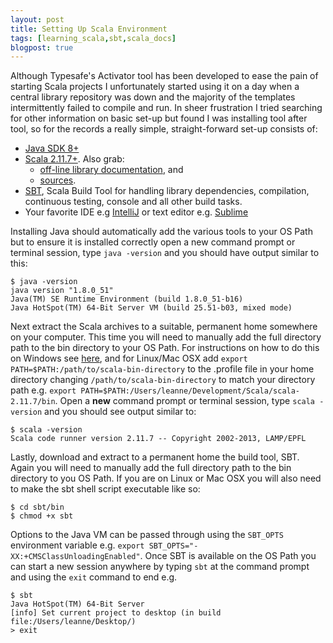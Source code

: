 ```yaml
---
layout: post
title: Setting Up Scala Environment
tags: [learning_scala,sbt,scala_docs]
blogpost: true
---
```

Although Typesafe's Activator tool has been developed to ease the pain of starting Scala projects I unfortunately started using it on a day when a central library repository was down and the majority of the templates intermittently failed to compile and run. In sheer frustration I tried searching for other information on basic set-up but found I was installing tool after tool, so for the records a really simple, straight-forward set-up consists of:

* [Java SDK 8+](http://www.oracle.com/technetwork/java/javase/downloads/jdk8-downloads-2133151.html)
* [Scala 2.11.7+](http://www.scala-lang.org/download/2.11.7.html). Also grab:
	* [off-line library documentation](http://downloads.typesafe.com/scala/2.11.7/scala-docs-2.11.7.zip), and 
	* [sources](https://github.com/scala/scala/archive/v2.11.7.tar.gz).
* [SBT](http://www.scala-sbt.org/download.html), Scala Build Tool for handling library dependencies, compilation, continuous testing, console and all other build tasks.
* Your favorite IDE e.g [IntelliJ](https://www.jetbrains.com/idea/download/) or text editor e.g. [Sublime](http://www.sublimetext.com/3)

Installing Java should automatically add the various tools to your OS Path but to ensure it is installed correctly open a new command prompt or terminal session, type `java -version` and you should have output similar to this:

<pre><code class="bash hljs">$ java -version
java version <span class="hljs-string">"1.8.0_51"</span>
Java(TM) SE Runtime Environment (build <span class="hljs-number">1.8.0_51-b16</span>)
Java HotSpot(TM) <span class="hljs-number">64</span>-Bit Server VM (build <span class="hljs-number">25.51-b03</span>, mixed mode)
</code></pre>

Next extract the Scala archives to a suitable, permanent home somewhere on your computer. This time you will need to manually add the full directory path to the bin directory to your OS Path. For instructions on how to do this on Windows see [here](http://www.computerhope.com/issues/ch000549.htm), and for Linux/Mac OSX add `export PATH=$PATH:/path/to/scala-bin-directory` to the .profile file in your home directory changing `/path/to/scala-bin-directory` to match your directory path e.g. `export PATH=$PATH:/Users/leanne/Development/Scala/scala-2.11.7/bin`. Open a **new** command prompt or terminal session, type `scala -version` and you should see output similar to:

<pre><code class="bash hljs">$ scala -version
Scala code runner version <span class="hljs-number">2.11.7</span> -- Copyright <span class="hljs-number">2002</span>-<span class="hljs-number">2013</span>, LAMP/EPFL
</code></pre>

Lastly, download and extract to a permanent home the build tool, SBT. Again you will need to manually add the full directory path to the bin directory to you OS Path. If you are on Linux or Mac OSX you will also need to make the sbt shell script executable like so:

<pre><code class="bash hljs">$ <span class="hljs-built_in">cd</span> sbt/bin
$ chmod +x sbt
</code></pre>

Options to the Java VM can be passed through using the `SBT_OPTS` environment variable e.g. `export SBT_OPTS="-XX:+CMSClassUnloadingEnabled"`. Once SBT is available on the OS Path you can start a new session anywhere by typing `sbt` at the command prompt and using the `exit` command to end e.g.

<pre><code class="bash hljs">$ sbt
Java HotSpot(TM) <span class="hljs-number">64</span>-Bit Server
[info] Set current project to desktop (in build file:/Users/leanne/Desktop/)
&gt; <span class="hljs-built_in">exit</span>
</code></pre>